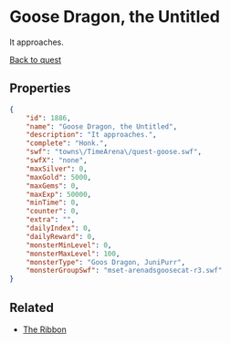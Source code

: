 # Goose Dragon, the Untitled

It approaches.

[Back to quest](../quests.md)

## Properties

```json
{
    "id": 1886,
    "name": "Goose Dragon, the Untitled",
    "description": "It approaches.",
    "complete": "Honk.",
    "swf": "towns\/TimeArena\/quest-goose.swf",
    "swfX": "none",
    "maxSilver": 0,
    "maxGold": 5000,
    "maxGems": 0,
    "maxExp": 50000,
    "minTime": 0,
    "counter": 0,
    "extra": "",
    "dailyIndex": 0,
    "dailyReward": 0,
    "monsterMinLevel": 0,
    "monsterMaxLevel": 100,
    "monsterType": "Goos Dragon, JuniPurr",
    "monsterGroupSwf": "mset-arenadsgoosecat-r3.swf"
}
```

## Related

- [The Ribbon](../items/20642-the-ribbon.md)

